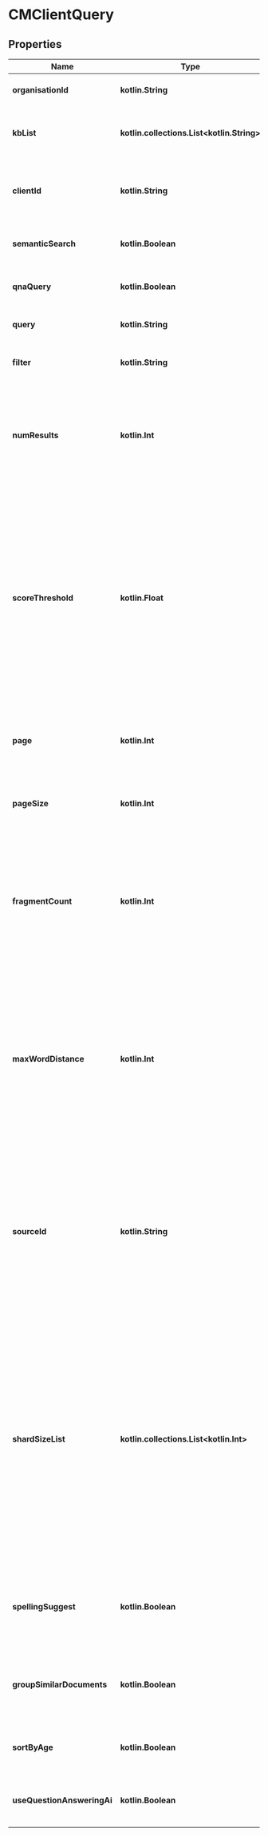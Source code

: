 
# CMClientQuery

## Properties
Name | Type | Description | Notes
------------ | ------------- | ------------- | -------------
**organisationId** | **kotlin.String** | the organisation (its guid id). | 
**kbList** | **kotlin.collections.List&lt;kotlin.String&gt;** | a list of knowledge-base id&#39;s (guids) to use | 
**clientId** | **kotlin.String** | the client&#39;s id (a unique guid for keeping state against clients) | 
**semanticSearch** | **kotlin.Boolean** | should we perform a semantic-search? | 
**qnaQuery** | **kotlin.Boolean** | should we perform a Q&amp;A search? | 
**query** | **kotlin.String** | the user&#39;s search query | 
**filter** | **kotlin.String** | a filter expression generated by the UX | 
**numResults** | **kotlin.Int** | the number of results to return for the Q&amp;A system (recommend 1, which returns the &#39;best match&#39; only) | 
**scoreThreshold** | **kotlin.Float** | A threshold for answer rejection, recommend a value of around 81.25% (0.8125).  This value is between 0.0 and 1.0.  If this value is too low, you&#39;ll get bad answers, and if this value is too high you will only get exact matches. | 
**page** | **kotlin.Int** | search engine pagination, the offset page starting at 0 | 
**pageSize** | **kotlin.Int** | search engine pagination, the number of results per page | 
**fragmentCount** | **kotlin.Int** | search engine pagination, the number of sentences matching per document (aka. document-sentence fragments) | 
**maxWordDistance** | **kotlin.Int** | how far apart words are allowed to be before they stop matching.  A value of zero (0) allows any distance within the document and is akin to a document level keyword search. | 
**sourceId** | **kotlin.String** | The id of source (an integer) to filter results for.  You can only filter on one source per knowledge-base.  Leaving this value zero (0) indicates all sources should be searched. | 
**shardSizeList** | **kotlin.collections.List&lt;kotlin.Int&gt;** | Index sharding values.  These are used by the internal engine to determine the status of results across different shards in SimSage.  Leave this value alone.  It is set by SimSage.  Pass it back to SimSage as you got it if you&#39;re paginating the same query. | 
**spellingSuggest** | **kotlin.Boolean** | should the search-engine return spelling-suggestions for items not understood? | 
**groupSimilarDocuments** | **kotlin.Boolean** | should the search-engine group similar documents together | 
**sortByAge** | **kotlin.Boolean** | should the search-engine sort results by age | 
**useQuestionAnsweringAi** | **kotlin.Boolean** | use ChatGPT or equivalent to answer queries | 



